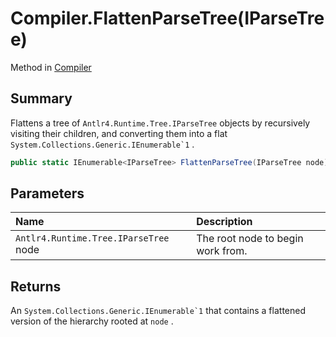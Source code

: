 # Compiler.FlattenParseTree(IParseTree)

Method in [Compiler](/api/csharp/yarn.compiler.compiler.md)

## Summary


Flattens a tree of  <code>Antlr4.Runtime.Tree.IParseTree</code>  objects by
recursively visiting their children, and converting them into a
flat  <code>System.Collections.Generic.IEnumerable`1</code> .


```csharp
public static IEnumerable<IParseTree> FlattenParseTree(IParseTree node)
```

## Parameters

|Name|Description|
|:---|:---|
|`Antlr4.Runtime.Tree.IParseTree` node|The root node to begin work from.|

## Returns

An  <code>System.Collections.Generic.IEnumerable`1</code>  that contains a
flattened version of the hierarchy rooted at  <code>node</code> .

